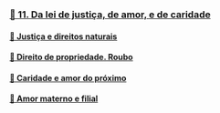 ### [📑 11. Da lei de justiça, de amor, e de caridade](#lde.3.11)
#### [📃 Justiça e direitos naturais](#lde.3.11.1)
#### [📃 Direito de propriedade. Roubo](#lde.3.11.2)
#### [📃 Caridade e amor do próximo](#lde.3.11.3)
#### [📃 Amor materno e filial](#lde.3.11.4)
